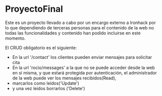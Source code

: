 # ProyectoFinal

Este es un proyecto llevado a cabo por un encargo externo a Ironhack por lo que dependiendo de terceras personas para el contenido de la web no todas las funcionalidades y contenido han podido incluirse en este momento.

El CRUD obligatorio es el siguiente:

  - En la url '/contact' los clientes pueden enviar mensajes para solicitar cita
  - En la url 'rocio/messages' a la que no se puede acceder desde la web en sí misma, y que estará protegida por autenticación, el administrador de la web puede ver los mensajes recibidos(Read), 
  - marcarlos como leídos('Update') 
  - y una vez leidos borrarlos ('Delete')
  
